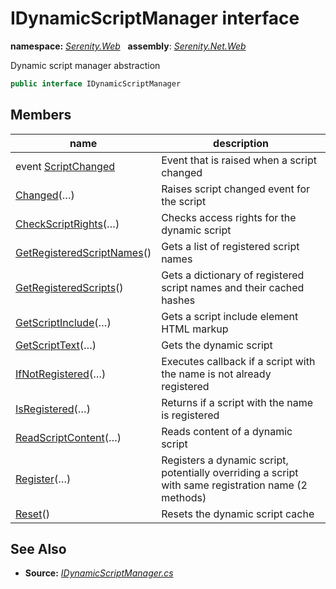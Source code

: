 # IDynamicScriptManager interface
**namespace:** *[Serenity.Web](../README.md#serenity.web-namespace)*   **assembly**: *[Serenity.Net.Web](../README.md)*

Dynamic script manager abstraction

```csharp
public interface IDynamicScriptManager
```

## Members

| name | description |
| --- | --- |
| event [ScriptChanged](IDynamicScriptManager/ScriptChanged.md) | Event that is raised when a script changed |
| [Changed](IDynamicScriptManager/Changed.md)(…) | Raises script changed event for the script |
| [CheckScriptRights](IDynamicScriptManager/CheckScriptRights.md)(…) | Checks access rights for the dynamic script |
| [GetRegisteredScriptNames](IDynamicScriptManager/GetRegisteredScriptNames.md)() | Gets a list of registered script names |
| [GetRegisteredScripts](IDynamicScriptManager/GetRegisteredScripts.md)() | Gets a dictionary of registered script names and their cached hashes |
| [GetScriptInclude](IDynamicScriptManager/GetScriptInclude.md)(…) | Gets a script include element HTML markup |
| [GetScriptText](IDynamicScriptManager/GetScriptText.md)(…) | Gets the dynamic script |
| [IfNotRegistered](IDynamicScriptManager/IfNotRegistered.md)(…) | Executes callback if a script with the name is not already registered |
| [IsRegistered](IDynamicScriptManager/IsRegistered.md)(…) | Returns if a script with the name is registered |
| [ReadScriptContent](IDynamicScriptManager/ReadScriptContent.md)(…) | Reads content of a dynamic script |
| [Register](IDynamicScriptManager/Register.md)(…) | Registers a dynamic script, potentially overriding a script with same registration name (2 methods) |
| [Reset](IDynamicScriptManager/Reset.md)() | Resets the dynamic script cache |

## See Also

* **Source:** *[IDynamicScriptManager.cs](https://github.com/serenity-is/Serenity/blob/master/src/Serenity.Net.Web/DynamicScript/DynamicScript/IDynamicScriptManager.cs)*